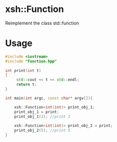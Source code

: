 # xsh::Function
  Reimplement the class std::function

# Usage
```CPP
#include <iostream> 
#include "function.hpp" 
 
int print(int t) 
{ 
     std::cout << t << std::endl; 
     return t; 
} 

int main(int argc, const char* argv[]){

    xsh::Function<int(int)> print_obj_1; 
    print_obj_1 = print; 
    print_obj_1(3); //print 3 
        
    xsh::Function<int(int)> print_obj_2 = print; 
    print_obj_2(5); //print 5 
}
```
